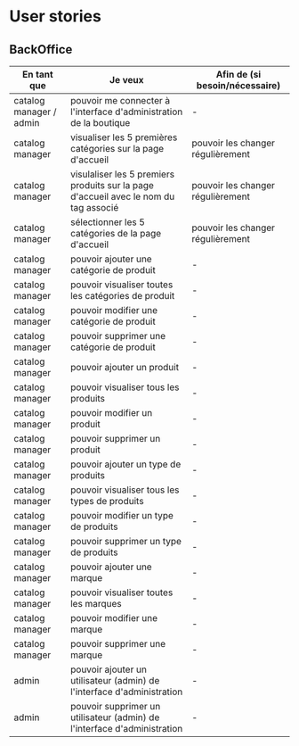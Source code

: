 # User stories

## BackOffice

| En tant que | Je veux | Afin de (si besoin/nécessaire) |
|--|--|--|
| catalog manager / admin | pouvoir me connecter à l'interface d'administration de la boutique | - |
| catalog manager | visualiser les 5 premières catégories sur la page d'accueil | pouvoir les changer régulièrement |
| catalog manager | visulaliser les 5 premiers produits sur la page d'accueil avec le nom du tag associé | pouvoir les changer régulièrement |
| catalog manager | sélectionner les 5 catégories de la page d'accueil | pouvoir les changer régulièrement |
| catalog manager | pouvoir ajouter une catégorie de produit | - |
| catalog manager | pouvoir visualiser toutes les catégories de produit | - |
| catalog manager | pouvoir modifier une catégorie de produit | - |
| catalog manager | pouvoir supprimer une catégorie de produit | - |
| catalog manager | pouvoir ajouter un produit | - |
| catalog manager | pouvoir visualiser tous les produits | - |
| catalog manager | pouvoir modifier un produit | - |
| catalog manager | pouvoir supprimer un produit | - |
| catalog manager | pouvoir ajouter un type de produits | - |
| catalog manager | pouvoir visualiser tous les types de produits | - |
| catalog manager | pouvoir modifier un type de produits | - |
| catalog manager | pouvoir supprimer un type de produits | - |
| catalog manager | pouvoir ajouter une marque | - |
| catalog manager | pouvoir visualiser toutes les marques | - |
| catalog manager | pouvoir modifier une marque | - |
| catalog manager | pouvoir supprimer une marque | - |
| admin | pouvoir ajouter un utilisateur (admin) de l'interface d'administration | - |
| admin | pouvoir supprimer un utilisateur (admin) de l'interface d'administration | - |
